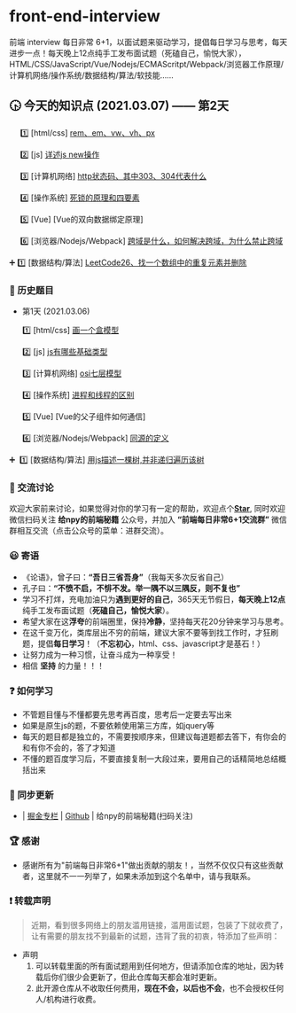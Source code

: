 # front-end-interview
前端 interview 每日非常 6+1，以面试题来驱动学习，提倡每日学习与思考，每天进步一点！每天晚上12点纯手工发布面试题（死磕自己，愉悦大家），HTML/CSS/JavaScript/Vue/Nodejs/ECMAScritpt/Webpack/浏览器工作原理/计算机网络/操作系统/数据结构/算法/软技能……
 
 
 ## :clock430: 今天的知识点   (2021.03.07) —— 第2天  
 ​ ​ ​ ​ ​ :one: [html/css] [rem、em、vw、vh、px]()

 ​ ​ ​ ​ ​ :two: [js] [详述js new操作]()

 ​ ​ ​ ​ ​ :three: [计算机网络] [http状态码、其中303、304代表什么]()  

 ​ ​ ​ ​ ​ :four: [操作系统] [死锁的原理和四要素]()

 ​ ​ ​ ​ ​ :five: [Vue] [Vue的双向数据绑定原理]

 ​ ​ ​ ​ ​ :six: [浏览器/Nodejs/Webpack] [跨域是什么，如何解决跨域，为什么禁止跨域]()  

:heavy_plus_sign: :one: [数据结构/算法] [LeetCode26、找一个数组中的重复元素并删除]()  


### :camel: 历史题目

- 第1天 (2021.03.06) 

   :one: [html/css] [画一个盒模型]()

   :two: [js] [js有哪些基础类型]()

   :three: [计算机网络] [osi七层模型]()  

   :four: [操作系统] [进程和线程的区别]()

   :five: [Vue] [Vue的父子组件如何通信]

   :six: [浏览器/Nodejs/Webpack] [同源的定义]()  

:heavy_plus_sign:  ​  :one: [数据结构/算法] [用js描述一棵树,并非递归遍历该树]()  

### :baby_chick: 交流讨论

欢迎大家前来讨论，如果觉得对你的学习有一定的帮助，欢迎点个[**Star**](https://github.com/Givenchy-Coisini/front-end-interview), 同时欢迎微信扫码关注 **给npy的前端秘籍** 公众号，并加入 **“前端每日非常6+1交流群”** 微信群相互交流（点击公众号的菜单：进群交流）。

### :smiley: 寄语

- 《论语》，曾子曰：**“吾日三省吾身”**（我每天多次反省自己）  
- 孔子曰：**“不愤不启，不悱不发。举一隅不以三隅反，则不复也”**  
- 学习不打烊，充电加油只为**遇到更好的自己**，365天无节假日，**每天晚上12点**纯手工发布面试题（**死磕自己，愉悦大家**）。
- 希望大家在这**浮夸**的前端圈里，保持**冷静**，坚持每天花20分钟来学习与思考。
- 在这千变万化，类库层出不穷的前端，建议大家不要等到找工作时，才狂刷题，提倡**每日学习**！（**不忘初心**，html、css、javascript才是基石！）
- 让努力成为一种习惯，让奋斗成为一种享受！  
- 相信 **坚持** 的力量！！！

### :question: 如何学习

- 不管题目懂与不懂都要先思考再百度，思考后一定要去写出来
- 如果是原生js的题，不要依赖使用第三方库，如jquery等
- 每天的题目都是独立的，不需要按顺序来，但建议每道题都去答下，有你会的和有你不会的，答了才知道
- 不懂的题百度学习后，不要直接复制一大段过来，要用自己的话精简地总结概括出来

### :palm_tree: 同步更新

- | [掘金专栏](https://juejin.cn/user/2365804755554792) | [Github](https://github.com/Givenchy-Coisini/front-end-interview) | 给npy的前端秘籍(扫码关注)

### :trophy: 感谢

* 感谢所有为"前端每日非常6+1"做出贡献的朋友！，当然不仅仅只有这些贡献者，这里就不一一列举了，如果未添加到这个名单中，请与我联系。

### :exclamation: 转载声明

> 近期，看到很多网络上的朋友滥用链接，滥用面试题，包装了下就收费了，让有需要的朋友找不到最新的试题，违背了我的初衷，特添加了些声明：

- 声明
  1. 可以转载里面的所有面试题用到任何地方，但请添加仓库的地址，因为转载后你们很少会更新了，但此仓库每天都会准时更新。
  2. 此开源仓库从不收取任何费用，**现在不会，以后也不会**，也不会授权任何人/机构进行收费。
